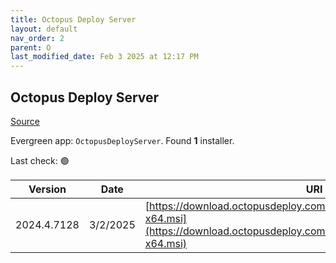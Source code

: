 ```yaml
---
title: Octopus Deploy Server
layout: default
nav_order: 2
parent: O
last_modified_date: Feb 3 2025 at 12:17 PM
---
```


## Octopus Deploy Server

[Source](https://octopus.com/)

Evergreen app: `OctopusDeployServer`. Found **1** installer.

Last check: 🟢

| Version     | Date     | URI                                                                                                                                              |
| ----------- | -------- | ------------------------------------------------------------------------------------------------------------------------------------------------ |
| 2024.4.7128 | 3/2/2025 | [https://download.octopusdeploy.com/octopus/Octopus.2024.4.7128-x64.msi](https://download.octopusdeploy.com/octopus/Octopus.2024.4.7128-x64.msi) |
